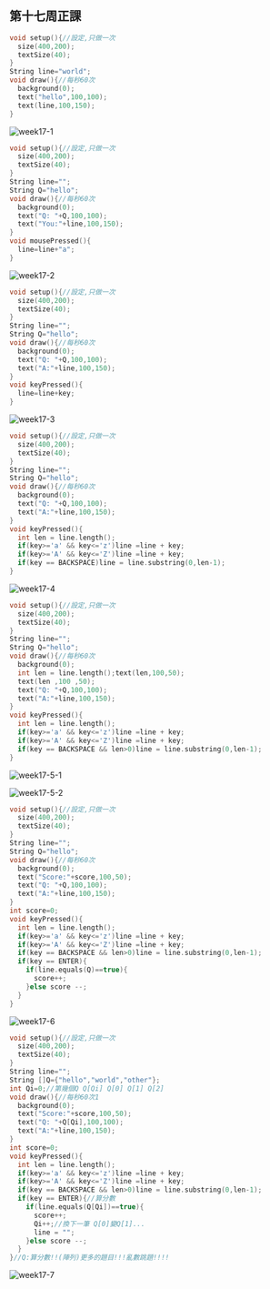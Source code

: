 ## 第十七周正課

```c
void setup(){//設定,只做一次
  size(400,200);
  textSize(40);
}
String line="world";
void draw(){//每秒60次
  background(0);
  text("hello",100,100);
  text(line,100,150);
}
```
![week17-1](https://user-images.githubusercontent.com/71545492/122496754-d8cf6980-d01e-11eb-8e59-292d74a70504.png)


```c
void setup(){//設定,只做一次
  size(400,200);
  textSize(40);
}
String line="";
String Q="hello";
void draw(){//每秒60次
  background(0);
  text("Q: "+Q,100,100);
  text("You:"+line,100,150);
}
void mousePressed(){
  line=line+"a";
}
```
![week17-2](https://user-images.githubusercontent.com/71545492/122503603-539e8180-d02b-11eb-9bff-40cb6eb95c10.png)


```c
void setup(){//設定,只做一次
  size(400,200);
  textSize(40);
}
String line="";
String Q="hello";
void draw(){//每秒60次
  background(0);
  text("Q: "+Q,100,100);
  text("A:"+line,100,150);
}
void keyPressed(){
  line=line+key;
}
```
![week17-3](https://user-images.githubusercontent.com/71545492/122503598-50a39100-d02b-11eb-8884-66572bbd6da8.png)

```c
void setup(){//設定,只做一次
  size(400,200);
  textSize(40);
}
String line="";
String Q="hello";
void draw(){//每秒60次
  background(0);
  text("Q: "+Q,100,100);
  text("A:"+line,100,150);
}
void keyPressed(){
  int len = line.length();
  if(key>='a' && key<='z')line =line + key;
  if(key>='A' && key<='Z')line =line + key;
  if(key == BACKSPACE)line = line.substring(0,len-1);
}
```
![week17-4](https://user-images.githubusercontent.com/71545492/122503589-4c777380-d02b-11eb-84b0-e56f7c62413f.png)

```c
void setup(){//設定,只做一次
  size(400,200);
  textSize(40);
}
String line="";
String Q="hello";
void draw(){//每秒60次
  background(0);
  int len = line.length();text(len,100,50);
  text(len ,100 ,50);
  text("Q: "+Q,100,100);
  text("A:"+line,100,150);
}
void keyPressed(){
  int len = line.length();
  if(key>='a' && key<='z')line =line + key;
  if(key>='A' && key<='Z')line =line + key;
  if(key == BACKSPACE && len>0)line = line.substring(0,len-1);
}
```
![week17-5-1](https://user-images.githubusercontent.com/71545492/122504273-8b59f900-d02c-11eb-807e-f0a7f900d988.png)

![week17-5-2](https://user-images.githubusercontent.com/71545492/122503612-5bf6bc80-d02b-11eb-95bd-9be132314552.png)


```c
void setup(){//設定,只做一次
  size(400,200);
  textSize(40);
}
String line="";
String Q="hello";
void draw(){//每秒60次
  background(0);
  text("Score:"+score,100,50);
  text("Q: "+Q,100,100);
  text("A:"+line,100,150);
}
int score=0;
void keyPressed(){
  int len = line.length();
  if(key>='a' && key<='z')line =line + key;
  if(key>='A' && key<='Z')line =line + key;
  if(key == BACKSPACE && len>0)line = line.substring(0,len-1);
  if(key == ENTER){
    if(line.equals(Q)==true){
      score++;
    }else score --;
  }
}
```
![week17-6](https://user-images.githubusercontent.com/71545492/122503550-3bc6fd80-d02b-11eb-98c7-8624472d768b.png)

```c
void setup(){//設定,只做一次
  size(400,200);
  textSize(40);
}
String line="";
String []Q={"hello","world","other"};
int Qi=0;//第幾個Q Q[Qi] Q[0] Q[1] Q[2]
void draw(){//每秒60次1
  background(0);
  text("Score:"+score,100,50);
  text("Q: "+Q[Qi],100,100);
  text("A:"+line,100,150);
}
int score=0;
void keyPressed(){
  int len = line.length();
  if(key>='a' && key<='z')line =line + key;
  if(key>='A' && key<='Z')line =line + key;
  if(key == BACKSPACE && len>0)line = line.substring(0,len-1);
  if(key == ENTER){//算分數
    if(line.equals(Q[Qi])==true){
      score++;
      Qi++;//換下一筆 Q[0]變Q[1]...
      line = "";
    }else score --;
  }
}//Q:算分數!!(陣列)更多的題目!!!亂數跳題!!!!
```
![week17-7](https://user-images.githubusercontent.com/71545492/122504299-9a40ab80-d02c-11eb-8f10-f1e4a8c03a30.png)
